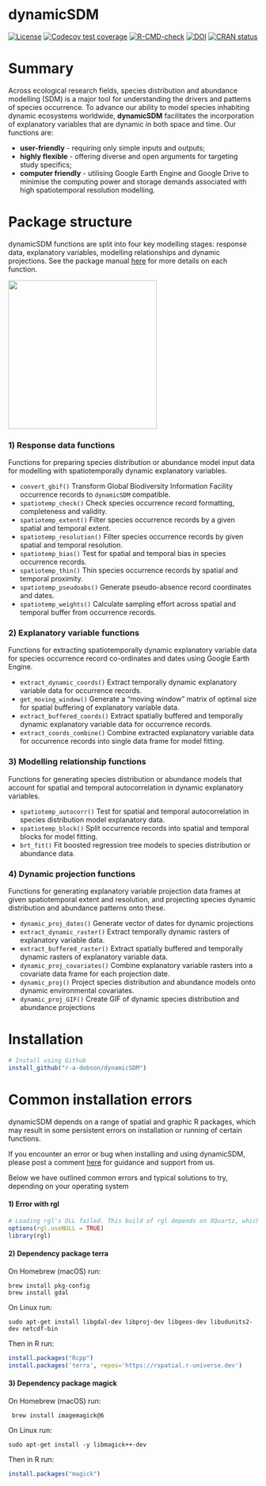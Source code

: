 
<!-- README.md is generated from README.Rmd. Please edit that file -->

# dynamicSDM

<!-- badges: start -->

[![License](https://img.shields.io/badge/license-GPL%20%28%3E=%203%29-lightgrey.svg?style=flat)](http://www.gnu.org/licenses/gpl-3.0.html)
[![Codecov test
coverage](https://codecov.io/gh/r-a-dobson/dynamicSDM/branch/main/graph/badge.svg)](https://app.codecov.io/gh/r-a-dobson/dynamicSDM?branch=main)
[![R-CMD-check](https://github.com/r-a-dobson/dynamicSDM/workflows/R-CMD-check/badge.svg)](https://github.com/r-a-dobson/dynamicSDM/actions)
[![DOI](https://zenodo.org/badge/DOI/10.5281/zenodo.7405906.svg)](https://doi.org/10.5281/zenodo.7405906)
[![CRAN
status](https://www.r-pkg.org/badges/version/dynamicSDM)](https://CRAN.R-project.org/package=dynamicSDM)
<!-- badges: end -->

# Summary

Across ecological research fields, species distribution and abundance
modelling (SDM) is a major tool for understanding the drivers and
patterns of species occurrence. To advance our ability to model species
inhabiting dynamic ecosystems worldwide, **dynamicSDM** facilitates the
incorporation of explanatory variables that are dynamic in both space
and time. Our functions are:

  - **user-friendly** - requiring only simple inputs and outputs;
  - **highly flexible** - offering diverse and open arguments for
    targeting study specifics;
  - **computer friendly** - utilising Google Earth Engine and Google
    Drive to minimise the computing power and storage demands associated
    with high spatiotemporal resolution modelling.

# Package structure

dynamicSDM functions are split into four key modelling stages: response
data, explanatory variables, modelling relationships and dynamic
projections. See the package manual
[here](https://github.com/r-a-dobson/dynamicSDM/blob/main/man/figures/dynamicSDM_1.0.pdf)
for more details on each
function.

<a href='https://github.com/r-a-dobson/dynamicSDM'><img src="https://raw.githubusercontent.com/r-a-dobson/dynamicSDM/main/man/figures/Figure1.png" align="centre" height="300"/></a>

### 1\) Response data functions

Functions for preparing species distribution or abundance model input
data for modelling with spatiotemporally dynamic explanatory variables.

  - `convert_gbif()` Transform Global Biodiversity Information Facility
    occurrence records to `dynamicSDM` compatible.
  - `spatiotemp_check()` Check species occurrence record formatting,
    completeness and validity.
  - `spatiotemp_extent()` Filter species occurrence records by a given
    spatial and temporal extent.
  - `spatiotemp_resolution()` Filter species occurrence records by given
    spatial and temporal resolution.
  - `spatiotemp_bias()` Test for spatial and temporal bias in species
    occurrence records.
  - `spatiotemp_thin()` Thin species occurrence records by spatial and
    temporal proximity.
  - `spatiotemp_pseudoabs()` Generate pseudo-absence record coordinates
    and dates.
  - `spatiotemp_weights()` Calculate sampling effort across spatial and
    temporal buffer from occurrence records.

### 2\) Explanatory variable functions

Functions for extracting spatiotemporally dynamic explanatory variable
data for species occurrence record co-ordinates and dates using Google
Earth Engine.

  - `extract_dynamic_coords()` Extract temporally dynamic explanatory
    variable data for occurrence records.
  - `get_moving_window()` Generate a “moving window” matrix of optimal
    size for spatial buffering of explanatory variable data.
  - `extract_buffered_coords()` Extract spatially buffered and
    temporally dynamic explanatory variable data for occurrence records.
  - `extract_coords_combine()` Combine extracted explanatory variable
    data for occurrence records into single data frame for model
    fitting.

### 3\) Modelling relationship functions

Functions for generating species distribution or abundance models that
account for spatial and temporal autocorrelation in dynamic explanatory
variables.

  - `spatiotemp_autocorr()` Test for spatial and temporal
    autocorrelation in species distribution model explanatory data.
  - `spatiotemp_block()` Split occurrence records into spatial and
    temporal blocks for model fitting.
  - `brt_fit()` Fit boosted regression tree models to species
    distribution or abundance data.

### 4\) Dynamic projection functions

Functions for generating explanatory variable projection data frames at
given spatiotemporal extent and resolution, and projecting species
dynamic distribution and abundance patterns onto these.

  - `dynamic_proj_dates()` Generate vector of dates for dynamic
    projections
  - `extract_dynamic_raster()` Extract temporally dynamic rasters of
    explanatory variable data.
  - `extract_buffered_raster()` Extract spatially buffered and
    temporally dynamic rasters of explanatory variable data.
  - `dynamic_proj_covariates()` Combine explanatory variable rasters
    into a covariate data frame for each projection date.
  - `dynamic_proj()` Project species distribution and abundance models
    onto dynamic environmental covariates.
  - `dynamic_proj_GIF()` Create GIF of dynamic species distribution and
    abundance projections

# Installation

``` r
# Install using Github 
install_github("r-a-dobson/dynamicSDM")
```

# Common installation errors

dynamicSDM depends on a range of spatial and graphic R packages, which
may result in some persistent errors on installation or running of
certain functions.

If you encounter an error or bug when installing and using dynamicSDM,
please post a comment
[here](https://github.com/r-a-dobson/dynamicSDM/issues) for guidance and
support from us.

Below we have outlined common errors and typical solutions to try,
depending on your operating
system

#### 1\) Error with rgl

``` r
# Loading rgl's DLL failed. This build of rgl depends on XQuartz, which failed to load.
options(rgl.useNULL = TRUE)
library(rgl)
```

#### 2\) Dependency package terra

On Homebrew (macOS) run:

``` homebrew
brew install pkg-config
brew install gdal
```

On Linux
run:

``` linux
sudo apt-get install libgdal-dev libproj-dev libgeos-dev libudunits2-dev netcdf-bin 
```

Then in R run:

``` r
install.packages("Rcpp")
install.packages('terra', repos='https://rspatial.r-universe.dev')
```

#### 3\) Dependency package magick

On Homebrew (macOS) run:

``` homebrew
 brew install imagemagick@6
```

On Linux run:

``` linux
sudo apt-get install -y libmagick++-dev
```

Then in R run:

``` r
install.packages("magick")
```
